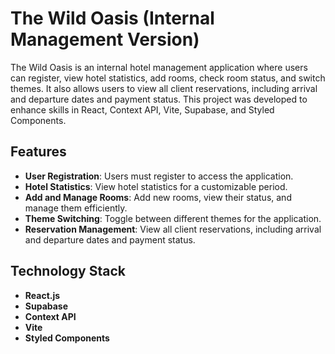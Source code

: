 # The Wild Oasis (Internal Management Version)

The Wild Oasis is an internal hotel management application where users can register, view hotel statistics, add rooms, check room status, and switch themes. It also allows users to view all client reservations, including arrival and departure dates and payment status. This project was developed to enhance skills in React, Context API, Vite, Supabase, and Styled Components.

## Features

- **User Registration**: Users must register to access the application.
- **Hotel Statistics**: View hotel statistics for a customizable period.
- **Add and Manage Rooms**: Add new rooms, view their status, and manage them efficiently.
- **Theme Switching**: Toggle between different themes for the application.
- **Reservation Management**: View all client reservations, including arrival and departure dates and payment status.

## Technology Stack

- **React.js**
- **Supabase**
- **Context API**
- **Vite**
- **Styled Components**
